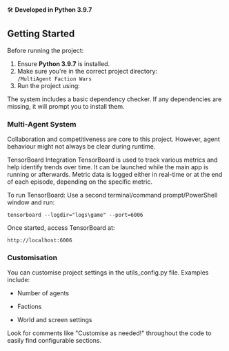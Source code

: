 

🛠 **Developed in Python 3.9.7**

##  Getting Started

Before running the project:

1. Ensure **Python 3.9.7** is installed.
2. Make sure you're in the correct project directory:  
   `/MultiAgent Faction Wars`
3. Run the project using:



The system includes a basic dependency checker. If any dependencies are missing, it will prompt you to install them.

### Multi-Agent System
Collaboration and competitiveness are core to this project.
However, agent behaviour might not always be clear during runtime.

TensorBoard Integration
TensorBoard is used to track various metrics and help identify trends over time.
It can be launched while the main app is running or afterwards.
Metric data is logged either in real-time or at the end of each episode, depending on the specific metric.

To run TensorBoard:
Use a second terminal/command prompt/PowerShell window and run:

```
tensorboard --logdir="logs\game" --port=6006
```

Once started, access TensorBoard at:
```
http://localhost:6006
```

### Customisation
You can customise project settings in the utils_config.py file.
Examples include:

- Number of agents

- Factions

- World and screen settings

Look for comments like "Customise as needed!" throughout the code to easily find configurable sections.